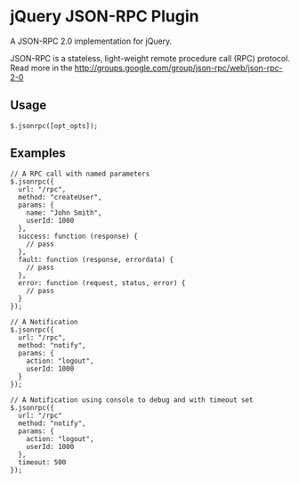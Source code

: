 jQuery JSON-RPC Plugin
======================

A JSON-RPC 2.0 implementation for jQuery.

JSON-RPC is a stateless, light-weight remote procedure call (RPC) protocol.
Read more in the <http://groups.google.com/group/json-rpc/web/json-rpc-2-0>

Usage
-----

    $.jsonrpc([opt_opts]);

Examples
--------

    // A RPC call with named parameters
    $.jsonrpc({
      url: "/rpc",
      method: "createUser",
      params: {
        name: "John Smith",
        userId: 1000
      },
      success: function (response) {
        // pass
      },
      fault: function (response, errordata) {
        // pass
      },
      error: function (request, status, error) {
        // pass
      }
    });

    // A Notification
    $.jsonrpc({
      url: "/rpc",
      method: "notify",
      params: {
        action: "logout",
        userId: 1000
      }
    });

    // A Notification using console to debug and with timeout set
    $.jsonrpc({
      url: "/rpc"
      method: "notify",
      params: {
        action: "logout",
        userId: 1000
      },
      timeout: 500
    });
